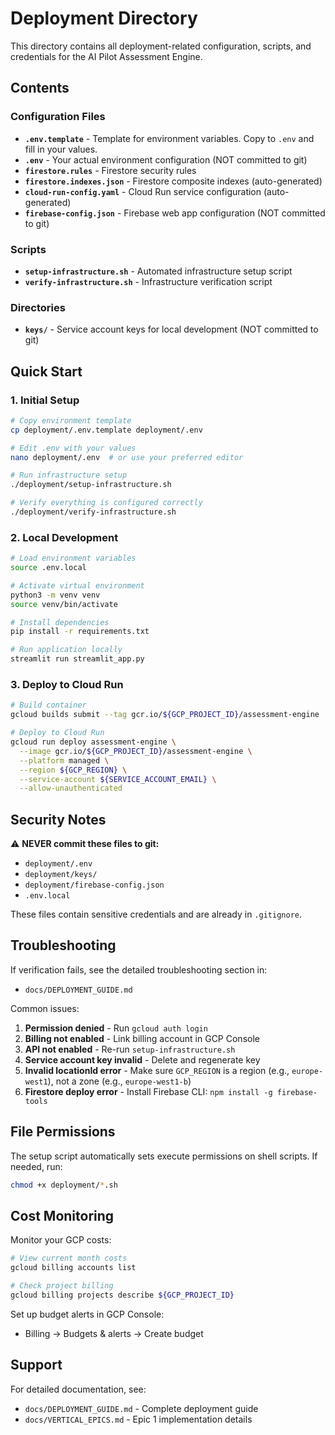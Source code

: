 # Deployment Directory

This directory contains all deployment-related configuration, scripts, and credentials for the AI Pilot Assessment Engine.

## Contents

### Configuration Files

- **`.env.template`** - Template for environment variables. Copy to `.env` and fill in your values.
- **`.env`** - Your actual environment configuration (NOT committed to git)
- **`firestore.rules`** - Firestore security rules
- **`firestore.indexes.json`** - Firestore composite indexes (auto-generated)
- **`cloud-run-config.yaml`** - Cloud Run service configuration (auto-generated)
- **`firebase-config.json`** - Firebase web app configuration (NOT committed to git)

### Scripts

- **`setup-infrastructure.sh`** - Automated infrastructure setup script
- **`verify-infrastructure.sh`** - Infrastructure verification script

### Directories

- **`keys/`** - Service account keys for local development (NOT committed to git)

## Quick Start

### 1. Initial Setup

```bash
# Copy environment template
cp deployment/.env.template deployment/.env

# Edit .env with your values
nano deployment/.env  # or use your preferred editor

# Run infrastructure setup
./deployment/setup-infrastructure.sh

# Verify everything is configured correctly
./deployment/verify-infrastructure.sh
```

### 2. Local Development

```bash
# Load environment variables
source .env.local

# Activate virtual environment
python3 -m venv venv
source venv/bin/activate

# Install dependencies
pip install -r requirements.txt

# Run application locally
streamlit run streamlit_app.py
```

### 3. Deploy to Cloud Run

```bash
# Build container
gcloud builds submit --tag gcr.io/${GCP_PROJECT_ID}/assessment-engine

# Deploy to Cloud Run
gcloud run deploy assessment-engine \
  --image gcr.io/${GCP_PROJECT_ID}/assessment-engine \
  --platform managed \
  --region ${GCP_REGION} \
  --service-account ${SERVICE_ACCOUNT_EMAIL} \
  --allow-unauthenticated
```

## Security Notes

⚠️ **NEVER commit these files to git:**
- `deployment/.env`
- `deployment/keys/`
- `deployment/firebase-config.json`
- `.env.local`

These files contain sensitive credentials and are already in `.gitignore`.

## Troubleshooting

If verification fails, see the detailed troubleshooting section in:
- `docs/DEPLOYMENT_GUIDE.md`

Common issues:
1. **Permission denied** - Run `gcloud auth login`
2. **Billing not enabled** - Link billing account in GCP Console
3. **API not enabled** - Re-run `setup-infrastructure.sh`
4. **Service account key invalid** - Delete and regenerate key
5. **Invalid locationId error** - Make sure `GCP_REGION` is a region (e.g., `europe-west1`), not a zone (e.g., `europe-west1-b`)
6. **Firestore deploy error** - Install Firebase CLI: `npm install -g firebase-tools`

## File Permissions

The setup script automatically sets execute permissions on shell scripts. If needed, run:

```bash
chmod +x deployment/*.sh
```

## Cost Monitoring

Monitor your GCP costs:
```bash
# View current month costs
gcloud billing accounts list

# Check project billing
gcloud billing projects describe ${GCP_PROJECT_ID}
```

Set up budget alerts in GCP Console:
- Billing → Budgets & alerts → Create budget

## Support

For detailed documentation, see:
- `docs/DEPLOYMENT_GUIDE.md` - Complete deployment guide
- `docs/VERTICAL_EPICS.md` - Epic 1 implementation details
